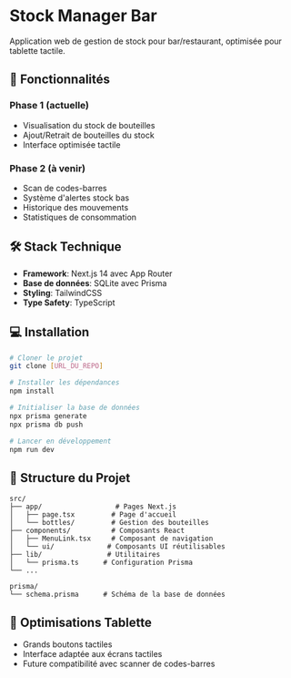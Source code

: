 # Stock Manager Bar

Application web de gestion de stock pour bar/restaurant, optimisée pour tablette tactile.

## 🍾 Fonctionnalités

### Phase 1 (actuelle)
- Visualisation du stock de bouteilles
- Ajout/Retrait de bouteilles du stock
- Interface optimisée tactile

### Phase 2 (à venir)
- Scan de codes-barres
- Système d'alertes stock bas
- Historique des mouvements
- Statistiques de consommation

## 🛠 Stack Technique

- **Framework**: Next.js 14 avec App Router
- **Base de données**: SQLite avec Prisma
- **Styling**: TailwindCSS
- **Type Safety**: TypeScript

## 💻 Installation

```bash
# Cloner le projet
git clone [URL_DU_REPO]

# Installer les dépendances
npm install

# Initialiser la base de données
npx prisma generate
npx prisma db push

# Lancer en développement
npm run dev
```

## 📁 Structure du Projet

```
src/
├── app/                  # Pages Next.js
│   ├── page.tsx         # Page d'accueil
│   └── bottles/         # Gestion des bouteilles
├── components/          # Composants React
│   ├── MenuLink.tsx     # Composant de navigation
│   └── ui/             # Composants UI réutilisables
├── lib/                # Utilitaires
│   └── prisma.ts      # Configuration Prisma
└── ...

prisma/
└── schema.prisma      # Schéma de la base de données
```

## 📱 Optimisations Tablette
- Grands boutons tactiles
- Interface adaptée aux écrans tactiles
- Future compatibilité avec scanner de codes-barres

